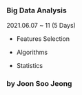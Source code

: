### Big Data Analysis

  2021.06.07 ~ 11 (5 Days)

- Features Selection

- Algorithms

- Statistics

### by Joon Soo Jeong
